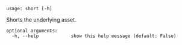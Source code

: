 ```
usage: short [-h]
```

Shorts the underlying asset.

```
optional arguments:
  -h, --help            show this help message (default: False)
```
